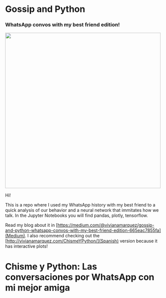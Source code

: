 # Gossip and Python
### WhatsApp convos with my best friend edition!

<img src="http://vivianamarquez.com/ChismeYPython/img/PythonYChisme.JPG" width="500" align='center'>

Hi! 

This is a repo where I used my WhatsApp history with my best friend to a quick analysis of our behavior and a neural network that immitates how we talk. In the Jupyter Notebooks you will find pandas, plotly, tensorflow. 

Read my blog about it in [https://medium.com/@vivianamarquez/gossip-and-python-whatsapp-convos-with-my-best-friend-edition-665eac7855fa](Medium). I also recommend checking out the [http://vivianamarquez.com/ChismeYPython/](Spanish) version because it has interactive plots!




# Chisme y Python: Las conversaciones por WhatsApp con mi mejor amiga
